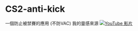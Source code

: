 # CS2-anti-kick
一個防止被禁賽的應用 (不防VAC)
我的靈感來源
[![YouTube 影片](https://img.youtube.com/vi/WMmYViISWg0/0.jpg)](https://www.youtube.com/watch?v=WMmYViISWg0)

